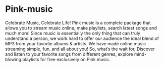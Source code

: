 # Pink-music
Celebrate Music, Celebrate Life!
Pink music is a complete package that allows you to stream music online, make playlists, search latest songs and much more!
Since music is essentially the only thing that can truly understand a person, we work hard to offer our audience the ideal blend of MP3 from your favorite albums & artists.
We have made online music streaming simple, fun, and all about you!
So, what’s the wait for, Discover and listen to your favorite songs from different genres, explore mind-blowing playlists for free exclusively on Pink music. 
